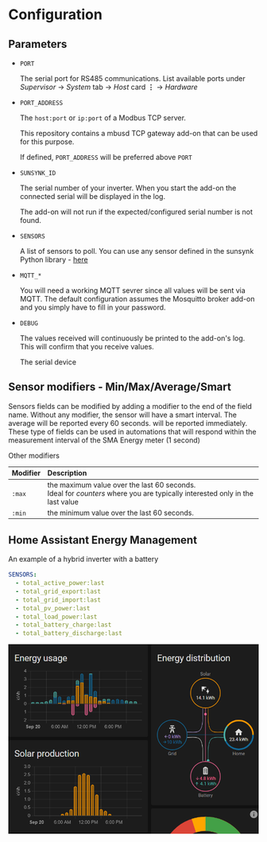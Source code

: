 # Configuration

## Parameters

- `PORT`

  The serial port for RS485 communications. List available ports under _Supervisor_ -> _System_ tab -> _Host_ card **&vellip;** -> _Hardware_

- `PORT_ADDRESS`

  The `host:port` or `ip:port` of a Modbus TCP server.

  This repository contains a mbusd TCP gateway add-on that can be used for this purpose.

  If defined, `PORT_ADDRESS` will be preferred above `PORT`

- `SUNSYNK_ID`

  The serial number of your inverter. When you start the add-on the connected serial will be displayed in the log.

  The add-on will not run if the expected/configured serial number is not found.

- `SENSORS`

  A list of sensors to poll. You can use any sensor defined in the sunsynk Python library - [here](https://github.com/kellerza/sunsynk/blob/main/sunsynk/definitions.py)

- `MQTT_*`

  You will need a working MQTT sevrer since all values will be sent via MQTT.
  The default configuration assumes the Mosquitto broker add-on and you simply have to
  fill in your password.

- `DEBUG`

  The values received will continuously be printed to the add-on's log. This will confirm
  that you receive values.

  The serial device

## Sensor modifiers - Min/Max/Average/Smart

Sensors fields can be modified by adding a modifier to the end of the field name.
Without any modifier, the sensor will have a smart interval.
The average will be reported every 60 seconds.
will be reported immediately.
These type of fields can be used in automations that will respond within the measurement
interval of the SMA Energy meter (1 second)

Other modifiers

| Modifier | Description                                                                                                                      |
| -------- | :------------------------------------------------------------------------------------------------------------------------------- |
| `:max`   | the maximum value over the last 60 seconds. <br/> Ideal for _counters_ where you are typically interested only in the last value |
| `:min`   | the minimum value over the last 60 seconds.                                                                                      |

## Home Assistant Energy Management

An example of a hybrid inverter with a battery

```yaml
SENSORS:
  - total_active_power:last
  - total_grid_export:last
  - total_grid_import:last
  - total_pv_power:last
  - total_load_power:last
  - total_battery_charge:last
  - total_battery_discharge:last
```

![HASS Energy management](energy.png)
